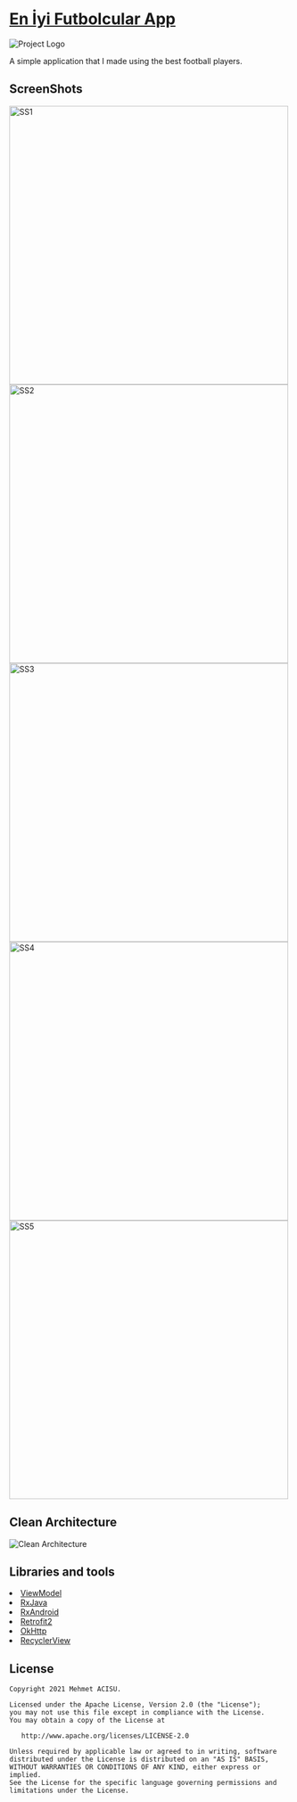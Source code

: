 # [En İyi Futbolcular App](https://github.com/mehmetacisuu/hr190018mehmetacisu)

![Project Logo](https://github.com/mehmetacisuu/hr190018mehmetacisu/blob/master/images/logo.png)

A simple application that I made using the best football players.

<h2 id="ScreenShots">ScreenShots</h2> 
  <p>
    <img height="500" src="https://github.com/mehmetacisuu/hr190018mehmetacisu/blob/master/Screens/ss1.png" alt="SS1">
    <img height="500" src="https://github.com/mehmetacisuu/hr190018mehmetacisu/blob/master/Screens/ss2.png" alt="SS2">
    <img height="500" src="https://github.com/mehmetacisuu/hr190018mehmetacisu/blob/master/Screens/ss3.png" alt="SS3">
    <img height="500" src="https://github.com/mehmetacisuu/hr190018mehmetacisu/blob/master/Screens/ss4.png" alt="SS4">
    <img height="500" src="https://github.com/mehmetacisuu/hr190018mehmetacisu/blob/master/Screens/ss5.png" alt="SS5">
  </p>
  
 ## Clean Architecture
![Clean Architecture](https://github.com/mehmetacisuu/hr190018mehmetacisu/blob/master/images/clean_arch.png)

## Libraries and tools
  <li><a href="https://developer.android.com/topic/libraries/architecture/viewmodel">ViewModel</a></li>
  <li><a href="https://github.com/ReactiveX/RxJava">RxJava</a></li>
  <li><a href="https://github.com/ReactiveX/RxAndroid">RxAndroid</a></li>
  <li><a href="https://square.github.io/retrofit/">Retrofit2</a></li>
  <li><a href="https://github.com/square/okhttp">OkHttp</a></li>
  <li><a href="https://developer.android.com/guide/topics/ui/layout/recyclerview">RecyclerView</a></li>
  

License
--------


    Copyright 2021 Mehmet ACISU.

    Licensed under the Apache License, Version 2.0 (the "License");
    you may not use this file except in compliance with the License.
    You may obtain a copy of the License at

       http://www.apache.org/licenses/LICENSE-2.0

    Unless required by applicable law or agreed to in writing, software
    distributed under the License is distributed on an "AS IS" BASIS,
    WITHOUT WARRANTIES OR CONDITIONS OF ANY KIND, either express or implied.
    See the License for the specific language governing permissions and
    limitations under the License.
